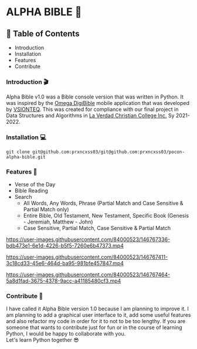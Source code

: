 # ALPHA BIBLE :open_book:
## :page_facing_up: Table of Contents
* Introduction
* Installation
* Features
* Contribute
### Introduction :clapper:
Alpha Bible v1.0 was a Bible console version that was written in Python. It was inspired by the [Omega DigiBible](https://www.omegadigibible.com/) mobile application that was developed by [VSIONTEQ](https://vsionteq.com/). 
This was created for compliance with our final project in Data Structures and Algorithms in [La Verdad Christian College Inc.](https://laverdad.edu.ph/) Sy 2021-2022.
### Installation :computer:
```
git clone git@github.com:prxncxss03/git@github.com:prxncxss03/pocon-alpha-bible.git
```
### Features :rocket:
- Verse of the Day
- Bible Reading
- Search 
  - All Words, Any Words, Phrase (Partial Match and Case Sensitive & Partial Match only)
  - Entire Bible, Old Testament, New Testament, Specific Book (Genesis - Jeremiah, Matthew - John)
  - Case Sensitive, Partial Match, Case Sensitive & Partial Match
  

https://user-images.githubusercontent.com/84000523/146767336-bdb473e1-6e1d-4226-b5f5-7260e6b47373.mp4


https://user-images.githubusercontent.com/84000523/146767411-3c18cd33-45e6-464d-ba95-981bfe457847.mp4




https://user-images.githubusercontent.com/84000523/146767464-5a8d1fad-3675-4378-9acc-a41185480cf3.mp4





 ### Contribute :handshake:
I have called it Alpha Bible version 1.0 because I am planning to improve it. I am planning to add a graphical user interface to it, add some useful features and also refactor my code in order for it to not to be too lengthy. If you are someone that wants to contribute just for fun or in the course of learning Python, I would be happy to collaborate with you.   
Let's learn Python together :sunglasses:



